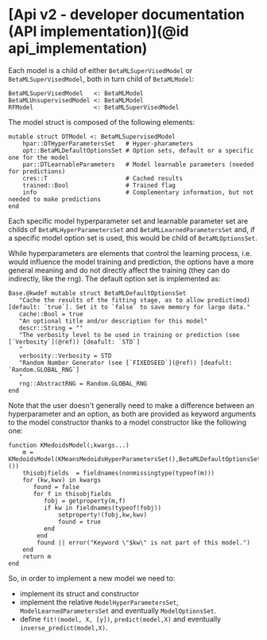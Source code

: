 # [Api v2 - developer documentation (API implementation)](@id api_implementation)

Each model is a child of either `BetaMLSuperVisedModel` or `BetaMLSuperVisedModel`, both in turn child of `BetaMLModel`:

```
BetaMLSuperVisedModel   <: BetaMLModel
BetaMLUnsupervisedModel <: BetaMLModel
RFModel                 <: BetaMLSuperVisedModel
```

The model struct is composed of the following elements:

```
mutable struct DTModel <: BetaMLSupervisedModel
    hpar::DTHyperParametersSet   # Hyper-pharameters
    opt::BetaMLDefaultOptionsSet # Option sets, default or a specific one for the model
    par::DTLearnableParameters   # Model learnable parameters (needed for predictions)
    cres::T                      # Cached results
    trained::Bool                # Trained flag
    info                         # Complementary information, but not needed to make predictions
end
```

Each specific model hyperparameter set and learnable parameter set are childs of `BetaMLHyperParametersSet` and `BetaMLLearnedParametersSet` and, if a specific model option set is used, this would be child of `BetaMLOptionsSet`.

While hyperparameters are elements that control the learning process, i.e. would influence the model training and prediction, the options have a more general meaning and do not directly affect the training (they can do indirectly, like the rng). The default option set is implemented as:

```
Base.@kwdef mutable struct BetaMLDefaultOptionsSet
   "Cache the results of the fitting stage, as to allow predict(mod) [default: `true`]. Set it to `false` to save memory for large data."
   cache::Bool = true
   "An optional title and/or description for this model"
   descr::String = "" 
   "The verbosity level to be used in training or prediction (see [`Verbosity`](@ref)) [deafult: `STD`]
   "
   verbosity::Verbosity = STD
   "Random Number Generator (see [`FIXEDSEED`](@ref)) [deafult: `Random.GLOBAL_RNG`]
   "
   rng::AbstractRNG = Random.GLOBAL_RNG
end
```

Note that the user doesn't generally need to make a difference between an hyperparameter and an option, as both are provided as keyword arguments to the model constructor thanks to a model constructor like the following one:

```
function KMedoidsModel(;kwargs...)
    m = KMedoidsModel(KMeansMedoidsHyperParametersSet(),BetaMLDefaultOptionsSet(),KMeansMedoidsLearnableParameters(),nothing,false,Dict{Symbol,Any}())
    thisobjfields  = fieldnames(nonmissingtype(typeof(m)))
    for (kw,kwv) in kwargs
       found = false
       for f in thisobjfields
          fobj = getproperty(m,f)
          if kw in fieldnames(typeof(fobj))
              setproperty!(fobj,kw,kwv)
              found = true
          end
        end
        found || error("Keyword \"$kw\" is not part of this model.")
    end
    return m
end
```

So, in order to implement a new model we need to:
- implement its struct and constructor
- implement the relative `ModelHyperParametersSet`, `ModelLearnedParametersSet` and eventually `ModelOptionsSet`.
- define `fit!(model, X, [y])`, `predict(model,X)` and eventually `inverse_predict(model,X)`.

